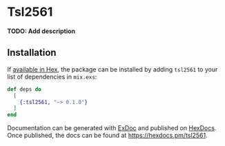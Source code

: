 # Tsl2561

**TODO: Add description**

## Installation

If [available in Hex](https://hex.pm/docs/publish), the package can be installed
by adding `tsl2561` to your list of dependencies in `mix.exs`:

```elixir
def deps do
  [
    {:tsl2561, "~> 0.1.0"}
  ]
end
```

Documentation can be generated with [ExDoc](https://github.com/elixir-lang/ex_doc)
and published on [HexDocs](https://hexdocs.pm). Once published, the docs can
be found at <https://hexdocs.pm/tsl2561>.

